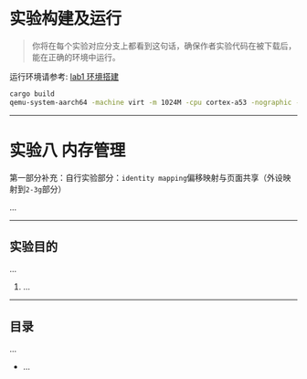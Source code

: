 # 实验构建及运行

> 你将在每个实验对应分支上都看到这句话，确保作者实验代码在被下载后，能在正确的环境中运行。

运行环境请参考: [lab1 环境搭建](https://github.com/2X-ercha/blogOS-armV8/tree/lab1/docs/environment)

```bash
cargo build
qemu-system-aarch64 -machine virt -m 1024M -cpu cortex-a53 -nographic -kernel target/aarch64-unknown-none-softfloat/debug/blogos_armv8 -semihosting
```

--------

# 实验八 内存管理

第一部分补充：自行实验部分：`identity mapping`偏移映射与页面共享（外设映射到`2-3g`部分）

...

--------

## 实验目的

...

1. ...

--------

## 目录

...

* ...
